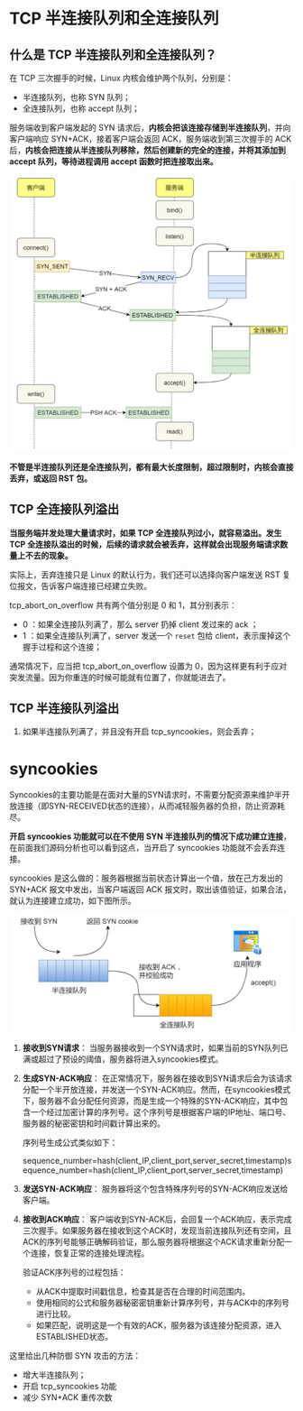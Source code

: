 # TCP 半连接队列和全连接队列

## 什么是 TCP 半连接队列和全连接队列？

在 TCP 三次握手的时候，Linux 内核会维护两个队列，分别是：

- 半连接队列，也称 SYN 队列；
- 全连接队列，也称 accept 队列；

服务端收到客户端发起的 SYN 请求后，**内核会把该连接存储到半连接队列**，并向客户端响应 SYN+ACK，接着客户端会返回 ACK，服务端收到第三次握手的 ACK 后，**内核会把连接从半连接队列移除，然后创建新的完全的连接，并将其添加到 accept 队列，等待进程调用 accept 函数时把连接取出来。**

<img src="./page/image-20240527104250289.png" alt="image-20240527104250289" style="zoom:67%;" />

**不管是半连接队列还是全连接队列，都有最大长度限制，超过限制时，内核会直接丢弃，或返回 RST 包。**

## TCP 全连接队列溢出

**当服务端并发处理大量请求时，如果 TCP 全连接队列过小，就容易溢出。发生 TCP 全连接队溢出的时候，后续的请求就会被丢弃，这样就会出现服务端请求数量上不去的现象。**

实际上，丢弃连接只是 Linux 的默认行为，我们还可以选择向客户端发送 RST 复位报文，告诉客户端连接已经建立失败。

tcp_abort_on_overflow 共有两个值分别是 0 和 1，其分别表示：

- 0 ：如果全连接队列满了，那么 server 扔掉 client 发过来的 ack ；
- 1 ：如果全连接队列满了，server 发送一个 `reset` 包给 client，表示废掉这个握手过程和这个连接；

通常情况下，应当把 tcp_abort_on_overflow 设置为 0，因为这样更有利于应对突发流量。因为你重连的时候可能就有位置了，你就能进去了。

## TCP 半连接队列溢出

1. 如果半连接队列满了，并且没有开启 tcp_syncookies，则会丢弃；

# syncookies 

Syncookies的主要功能是在面对大量的SYN请求时，不需要分配资源来维护半开放连接（即SYN-RECEIVED状态的连接），从而减轻服务器的负担，防止资源耗尽。

**开启 syncookies 功能就可以在不使用 SYN 半连接队列的情况下成功建立连接**，在前面我们源码分析也可以看到这点，当开启了 syncookies 功能就不会丢弃连接。

syncookies 是这么做的：服务器根据当前状态计算出一个值，放在己方发出的 SYN+ACK 报文中发出，当客户端返回 ACK 报文时，取出该值验证，如果合法，就认为连接建立成功，如下图所示。



![image-20240527105056634](./page/image-20240527105056634.png)



1. **接收到SYN请求**： 当服务器接收到一个SYN请求时，如果当前的SYN队列已满或超过了预设的阈值，服务器将进入syncookies模式。

2. **生成SYN-ACK响应**： 在正常情况下，服务器在接收到SYN请求后会为该请求分配一个半开放连接，并发送一个SYN-ACK响应。然而，在syncookies模式下，服务器不会分配任何资源，而是生成一个特殊的SYN-ACK响应，其中包含一个经过加密计算的序列号。这个序列号是根据客户端的IP地址、端口号、服务器的秘密密钥和时间戳计算出来的。

   序列号生成公式类似如下：

   sequence_number=hash(client_IP,client_port,server_secret,timestamp)sequence_number=hash(client_IP,client_port,server_secret,timestamp)

3. **发送SYN-ACK响应**： 服务器将这个包含特殊序列号的SYN-ACK响应发送给客户端。

4. **接收到ACK响应**： 客户端收到SYN-ACK后，会回复一个ACK响应，表示完成三次握手。如果服务器在接收到这个ACK时，发现当前连接队列还有空间，且ACK的序列号能够正确解码验证，那么服务器将根据这个ACK请求重新分配一个连接，恢复正常的连接处理流程。

   验证ACK序列号的过程包括：

   - 从ACK中提取时间戳信息，检查其是否在合理的时间范围内。
   - 使用相同的公式和服务器秘密密钥重新计算序列号，并与ACK中的序列号进行比较。
   - 如果匹配，说明这是一个有效的ACK，服务器为该连接分配资源，进入ESTABLISHED状态。

这里给出几种防御 SYN 攻击的方法：

- 增大半连接队列；
- 开启 tcp_syncookies 功能
- 减少 SYN+ACK 重传次数